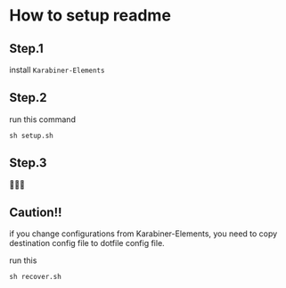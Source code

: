 # How to setup readme

## Step.1

install `Karabiner-Elements`

## Step.2

run this command

```
sh setup.sh
```

## Step.3

🎉🎉🎉

## Caution!!

if you change configurations from Karabiner-Elements, you need to copy destination config file to dotfile config file.

run this

```
sh recover.sh
```
